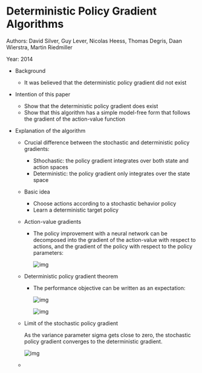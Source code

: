 # Deterministic Policy Gradient Algorithms

Authors: David Silver, Guy Lever, Nicolas Heess, Thomas Degris, Daan Wierstra, Martin Riedmiller

Year: 2014

- Background

  - It was believed that the deterministic policy gradient did not exist

- Intention of this paper

  - Show that the deterministic policy gradient does exist
  - Show that this algorithm has a simple model-free form that follows the gradient of the action-value function

- Explanation of the algorithm

  - Crucial difference between the stochastic and deterministic policy gradients:

    - Sthochastic: the policy gradient integrates over both state and action spaces
    - Deterministic: the policy gradient only integrates over the state space

  - Basic idea

    - Choose actions according to a stochastic behavior policy
    - Learn a deterministic target policy

  - Action-value gradients

    - The policy improvement with a neural network can be decomposed into the gradient of the action-value with respect to actions, and the gradient of the policy with respect to the policy parameters:

      ![img](https://github.com/RPC2/DRL_paper_summary/blob/master/imgs/015_1.png)

  - Deterministic policy gradient theorem

    - The performance objective can be written as an expectation:

      ![img](https://github.com/RPC2/DRL_paper_summary/blob/master/imgs/015_2.png)

      ![img](https://github.com/RPC2/DRL_paper_summary/blob/master/imgs/015_3.png)

  - Limit of the stochastic policy gradient

    As the variance parameter sigma gets close to zero, the stochastic policy gradient converges to the deterministic gradient.

    ![img](https://github.com/RPC2/DRL_paper_summary/blob/master/imgs/015_4.png)

  - 